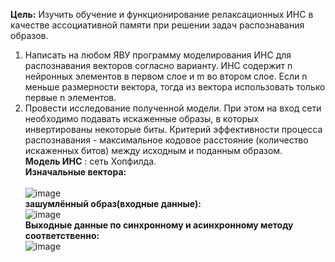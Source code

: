 __Цель:__ Изучить обучение и функционирование релаксационных ИНС в качестве ассоциативной памяти при решении задач распознавания образов.<br>
1.	Написать на любом ЯВУ программу моделирования ИНС для распознавания векторов согласно варианту. ИНС содержит n нейронных элементов в первом слое и m во втором слое. Если n меньше размерности вектора, тогда из вектора использовать только первые n элементов.<br>
2.	Провести исследование полученной модели. При этом на вход сети необходимо подавать искаженные образы, в которых инвертированы некоторые биты. Критерий эффективности процесса распознавания - максимальное кодовое расстояние (количество искаженных битов) между исходным и поданным образом.<br>
**Модель ИНС** : сеть Хопфилда.<br>
**Изначальные вектора:** <br>                                           
![image](https://github.com/DenisKorpach/University/assets/102619109/359f2781-30a7-43e9-89dc-0ac5c87686ca)<br>
**зашумлённый образ(входные данные):** <br>
![image](https://github.com/DenisKorpach/University/assets/102619109/ad13f5f1-1967-48ee-bdf8-87fdfc40d294)<br>
**Выходные данные по синхронному и асинхронному методу соответственно:** <br>
![image](https://github.com/DenisKorpach/University/assets/102619109/fd8a9d0a-4b68-4fee-a37b-5f392ab20e9b)<br>


